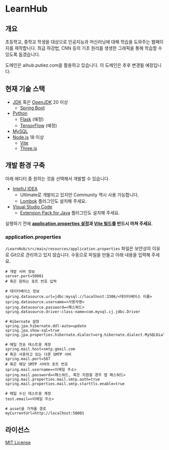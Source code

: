 # LearnHub

## 개요
초등학교, 중학교 학생을 대상으로 인공지능과 머신러닝에 대해 학습을 도와주는 웹페이지를 제작합니다. 최급 하강법, CNN 등의 기초 원리를 생생한 그래픽을 통해 학습할 수 있도록 돕겠습니다.

도메인은 aihub.putiez.com을 활용하고 있습니다. 이 도메인은 추후 변경될 예정입니다.

## 현재 기술 스택
* [JDK](https://www.oracle.com/java/technologies/java-se-glance.html) 혹은 [OpenJDK](https://openjdk.org/) 20 이상
	* [Spring Boot](https://spring.io/projects/spring-boot)
* [Python](https://www.python.org/)
	* [Flask](https://palletsprojects.com/p/flask/) (예정)
	* [TensorFlow](https://www.tensorflow.org/) (예정)
* [MySQL](https://www.mysql.com/)
* [Node.js](https://nodejs.org/) 18 이상
	* [Vite](https://vitejs.dev/)
	* [Three.js](https://threejs.org/)

## 개발 환경 구축
아래 에디터 중 원하는 것을 선택해서 개발할 수 있습니다.

* [IntelliJ IDEA](https://www.jetbrains.com/idea/)
	* Ultimate로 개발되고 있지만 Community 역시 사용 가능합니다.
	* [Lombok](https://plugins.jetbrains.com/plugin/6317-lombok) 플러그인도 설치해 주세요.
* [Visual Studio Code](https://code.visualstudio.com/)
	* [Extension Pack for Java](https://marketplace.visualstudio.com/items?itemName=vscjava.vscode-java-pack) 플러그인도 설치해 주세요.

실행하기 전에 **[application.properties 설정](#applicationproperties)과 [Vite 빌드](LearnHub_Node/js/README.md)를 반드시 마쳐 주세요**.

### application.properties
`/LearnHub/src/main/resources/application.properties` 파일은 보안상의 이유로 Git으로 관리하고 있지 않습니다. 수동으로 파일을 만들고 아래 내용을 입력해 주세요.

```properties
# 개발 서버 정보
server.port=50001
# 혹은 원하는 포트 번호 입력

# 데이터베이스 정보
spring.datasource.url=jdbc:mysql://localhost:3306/<데이터베이스 이름>
spring.datasource.username=<사용자명>
spring.datasource.password=<패스워드>
spring.datasource.driver-class-name=com.mysql.cj.jdbc.Driver

# Hibernate 설정
spring.jpa.hibernate.ddl-auto=update
spring.jpa.show-sql=true
spring.jpa.properties.hibernate.dialect=org.hibernate.dialect.MySQLDialect

# 메일 전송 테스트용 계정
spring.mail.host=smtp.gmail.com
# 혹은 사용하고 있는 다른 SMTP 서버
spring.mail.port=587
# 혹은 해당 SMTP 서버의 포트 번호
spring.mail.username=<이메일 주소>
spring.mail.password=<패스워드, 혹은 지원할 경우 앱 패스워드>
spring.mail.properties.mail.smtp.auth=true
spring.mail.properties.mail.smtp.starttls.enable=true

# 메일 수신 테스트용 계정
test.email=<이메일 주소>

# asset을 가져올 경로
myCurrentUrl=http://localhost:50001
```

## 라이선스
[MIT License](LICENSE)
